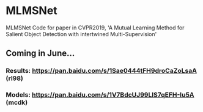 # MLMSNet
MLMSNet Code for paper in CVPR2019, 'A Mutual Learning Method for Salient Object Detection with intertwined Multi-Supervision' 
## Coming in June...
### Results: https://pan.baidu.com/s/1Sae0444tFH9droCaZoLsaA  (rl98) 
### Models:  https://pan.baidu.com/s/1V7BdcUJ99LIS7qEFH-Iu5A  (mcdk) 
